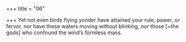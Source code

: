 +++
title = "06"

+++
Yet not even birds flying yonder have attained your rule, power, or fervor, nor have these waters moving without blinking, nor those [=the gods]  who confound the wind’s formless mass.